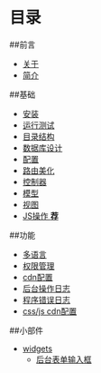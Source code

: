 # 目录

##前言
* [关于](README.md)
* [简介](introduction.md)

##基础
* [安装](install.md)
* [运行测试](tests.md)
* [目录结构](directory-structure.md)
* [数据库设计](database-schema.md)
* [配置](config.md)
* [路由美化](urlmanager.md)
* [控制器](controller.md)
* [模型](model.md)
* [视图](view.md)
* [JS操作 **荐**](js.md)

##功能
* [多语言](multiple-language.md)
* [权限管理](rbac.md)
* [cdn配置](cdn.md)
* [后台操作日志](operate-log.md)
* [程序错误日志](system-log.md)
* [css/js cdn配置](assets-cdn.md)

##小部件
* [widgets]()
   * [后台表单输入框](backend_active_form.md)